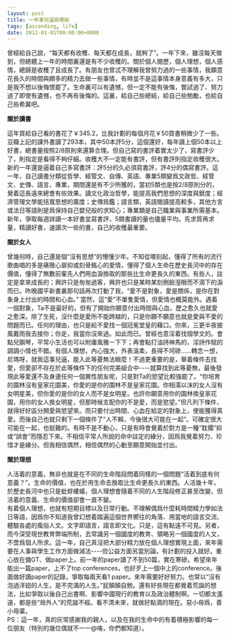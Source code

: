 ```yaml
---
layout: post
title: 一年事兒逼爲哪般
tags: [ascending, life]
date: 2012-01-01T00:00:00+0800
---
```


曾經給自己說，“每天都有收穫、每天都在成長，就夠了”。一年下來，雖沒每天做到，但總體上一年的時間裏還是有不少收穫的。關於個人閱歷，個人理想，個人感情，總歸是收穫了且成長了。有朋友也曾忒不理解我曾努力過的一些事情，我願意花長久的時間與頗多的精力去做一些事情，有時並不是這事情本身意義有多大，只是我不想以後悔恨罷了。生命裏可以有遺憾，但一定不能有後悔，嘗試過了、努力過了即使有遺憾，也不再有後悔的。這裏，給自己些總結，給自己些勉勵，也給自己些希冀吧。

  
**關於讀書**

這年買給自己看的書花了￥345.2，比我計劃的每個月花￥50買書稍微少了一些。豆瓣上記的課外書讀了293本，其中50本評5分，這個還好，每年讀上個50本以上好書，總書量按照2/8原則來還算合理。但自己寫的書評着實太少了，寫書評少了，則指定是看得不夠仔細。收穫大不一定能有書評，但有書評則指定收穫很大。新的一年還是逼着自己多寫書評：評5分的久必須寫書評，評4分的偶寫書評。這一年，自己讀書分類從哲學、經管文、自傳、英語、專業5類變爲文政哲、經管文、史傳、語言、專業，期間還是有不少所獲的，當初5類也是按2/8原則分的，覺着這長遠來總會有些效果。讀文化政治哲學，能提高我們思想的深度與銳度；經濟管理文學能括寬思想的廣度；史傳爲鑑；語言類，英語閱讀提高較多，其他方言或法日等語則是爲保持自己嬰兒般的求知心；專業類是自己職業與事業所需基本。新年，爭取每週詳讀一本好書並寫書評，5類書讀的量也儘量平均。先求質再求量，精讀好書，速讀次一些的書，自己的收穫最重要。

  
**關於女人**

曾幾何時，自己還是個“沒有思想”的懵懂少年。不知從哪刻起，懂得了所有的流行歌曲唱的多是痛徹心扉抑或刻骨銘心的愛情，懂得了個人生命在歷史長河中的存在價值，懂得了無數前輩先人們用血淚換取的那些比生命更長久的東西。有些人，註定是拿來成長的；興許只是匆匆過客，興許也只是某時某刻側臉溼眼而不滴下的淚而已。昨晚國平新書裏那句話再次打動了我，“愛不是對象，愛是關係，是你在對象身上付出的時間和心血。” 當然，這“愛”不單隻愛情，但愛情也概莫能外。遇着一個對象，Ta不是最好的，但有了開始你願意付出時間與心血，歷之愈久也就愛之愈深。除了生死，沒什麼是愛所不能跨越的，只是你願不願意也就是愛與不愛的問題而已。任何的理由，也只是給不愛找一個冠冕堂皇的藉口。你來，三更半夜披風戴雨我去接你；你走，我當你沒來過。如此而已。曾經也意淫着找個學文的。會點兒鋼琴，平常小生活也可以附庸風雅一下下；再會點打油詩神馬的，淫詩作賦的調調小情也不錯。有個人理想，內心強大，外表溫柔，長得不坷碜……轉念一想，尼瑪呀，就我這事兒逼，能入此等憂無法眼麼！不過更重要的是，舉着條件去找愛，但愛卻不存在於此等條件下的任何完美組合中----就算找到此等憂無，最後發現此等愛還不及身邊任何一個異性朋友呢，只是對Ta的慾望比較強罷了。“你培育的園林沒有皇家花園美，你愛的是你的園林不是皇家花園。你相濡以沫的女人沒有女明星美，但你愛的是你的女人而不是女明星。也許你願意用你的園林換皇家花園，用你的女人換女明星，但那時候支配你的不是愛，而是慾望。”但凡列下條件，就得好好區分開愛與慾望來。而只要付出時間、心血在給定的對象上，便能獲得真愛。而後自己也就只剩下一個條件了“人不賴，今後很大可能在一起”。可確定很大可能在一起，也挺難的。有時不是不動心，只是有時會覺着於對方是一種“耽擱”抑或“誤會”而隱忍下來。不相信平常人所說的命中註定的緣分，因爲我覺着努力、珍惜才是緣分。但我相信偶然，相信偶然的心動至願意開始並付出。

  
**關於理想**

人活着的意義，無非也就是在不同的生命階段問着同樣的一個問題“活着到底有何意義？”。生命的價值，也在於用生命去換取比生命更長久的東西。人活幾十年，於歷史長河中也只是蚍蜉螻蟻，個人理想會隨着不同的人生階段修正甚至改變，但活着的意義、生命的價值卻會一直不變。  
有着個人理想，也就有短期目標以及日常行動。不理解偶爲什麼耗時間精力學如法日等語，因爲你不知道我曾幻想着踏遍這個世界嚮往的角落、用當地的語言交流、體驗各處的風俗人文。文字即語言，語言即文化。只是，這有點遠不可見。另者，而今深受現世教育弊端所制，去常識另一個國度的教育、領略另一個國度的人文，不啻爲個人所求。這一年，自己真沒把大部分精力放在個人理想實現上面，來年需要在人事與學生工作方面做減法----但公益方面另當別論，有計劃的投入就好。重心放在備GT、做paper上。前一年的paper讀了不到50篇，實在寒磣。希望來年能出一篇paper，上不了top conferences，也好歹上一個中上的conference。後面做好讀paper的記錄，爭取每兩天看1 paper。來年需要好好努力。也常以“沒有泡過洋妞的人生，是不完滿的人生。”屁顛顛自勉。還有好些現在都覺着荒誕的想法，比如爭取以後自己出書啊、影響中國現行的教育以及政治體制啊。一切都太遙遠，都是些“局外人”的荒誕不經。看不清未來，就做好點滴的現在。惡小毋爲，善小毋棄。  
PS：這一年，真的灰常感謝我的親人，以及在我的生命中的有着積極影響的每一位朋友（特別的幾位偶就不一一@咯，你們都知道）。
